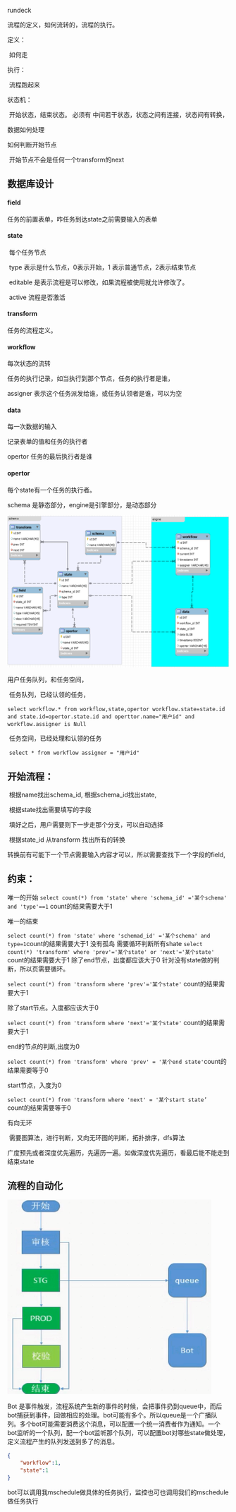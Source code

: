 rundeck

流程的定义，如何流转的，流程的执行。

定义：

​	如何走

执行：

​	流程跑起来

状态机：

​	开始状态，结束状态。 必须有
​	中间若干状态，状态之间有连接，状态间有转换，

数据如何处理

如何判断开始节点

​	开始节点不会是任何一个transform的next

## 数据库设计

####  field

任务的前置表单，咋任务到达state之前需要输入的表单

#### state

​	每个任务节点

​	type 表示是什么节点，0表示开始，1 表示普通节点，2表示结束节点

​	editable 是表示流程是可以修改，如果流程被使用就允许修改了。

​	active 流程是否激活

#### transform

任务的流程定义。

#### workflow

每次状态的流转

任务的执行记录，如当执行到那个节点，任务的执行者是谁，

assigner 表示这个任务派发给谁，或任务认领者是谁，可以为空

#### data

每一次数据的输入

记录表单的值和任务的执行者

opertor 任务的最后执行者是谁

#### opertor

每个state有一个任务的执行者。



schema 是静态部分，engine是引擎部分，是动态部分

![image-20200220095424237](..\image\image-20200220095424237.png)

用户任务队列，和任务空间，

​	任务队列，已经认领的任务，

​			`select workflow.* from workflow,state,opertor workflow.state=state.id and state.id=opertor.state.id and operttor.name="用户id" and workflow.assigner is Null `

​	任务空间，已经处理和认领的任务

​		`select * from workflow assigner = "用户id" `

## 开始流程：

​	根据name找出schema_id, 根据schema_id找出state,

​	根据state找出需要填写的字段

​	填好之后，用户需要则下一步走那个分支，可以自动选择

​	根据state_id 从transform 找出所有的转换

​	转换前有可能下一个节点需要输入内容才可以，所以需要查找下一个字段的field,

## 约束：

唯一的开始
	`select count(*) from 'state' where 'schema_id' ='某个schema' and 'type'==1` 
	count的结果需要大于1

唯一的结束 

​	`select count(*) from 'state' where 'schemad_id' ='某个schema' and type=1`
​	count的结果需要大于1
没有孤岛 需要循环判断所有shate
​	`select count(*) 'transform' where 'prev'='某个state' or 'next'='某个state' ` 
​	count的结果需要大于1
除了end节点，出度都应该大于0 针对没有state做的判断，所以页需要循环。

​	`select count(*) from 'transform where 'prev'='某个state'`
​	count的结果需要大于1

除了start节点。入度都应该大于0

​	`select count(*) from 'transform where 'next'='某个state'` 
​	count的结果需要大于1

end的节点的判断,出度为0

​	`select count(*) from 'transform' where 'prev' = '某个end state'`
​	count的结果需要等于0

start节点，入度为0

​	`select count(*) from 'transform where 'next' = '某个start state’` 	
​	count的结果需要等于0

有向无环

​	需要图算法，进行判断，又向无环图的判断，拓扑排序，dfs算法

​	广度预先或者深度优先遍历，先遍历一遍。如做深度优先遍历，看最后能不能走到结束state	

## 流程的自动化

![image-20200220104853254](..\image\image-20200220104853254.png)

Bot 是事件触发，流程系统产生新的事件的时候，会把事件扔到queue中，而后bot捕获到事件，回做相应的处理。bot可能有多个。所以queue是一个广播队列。多个bot可能需要消费这个消息，可以配置一个统一消费者作为通知。一个bot监听的一个队列，配一个bot监听那个队列，可以配置bot对哪些state做处理，定义流程产生的队列发送到多了的消息。

```json
{
	"workflow":1,
    "state":1
}
```

bot可以调用我mschedule做具体的任务执行，监控也可也调用我们的mschedule做任务执行